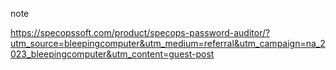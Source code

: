note

<https://specopssoft.com/product/specops-password-auditor/?utm_source=bleepingcomputer&utm_medium=referral&utm_campaign=na_2023_bleepingcomputer&utm_content=guest-post>